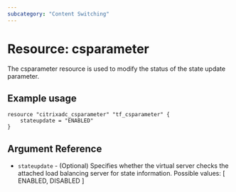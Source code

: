 ```yaml
---
subcategory: "Content Switching"
---
```


# Resource: csparameter

The csparameter resource is used to modify the status of the state update parameter.


## Example usage

```hcl
resource "citrixadc_csparameter" "tf_csparameter" {
	stateupdate = "ENABLED"
}
```


## Argument Reference

* `stateupdate` - (Optional) Specifies whether the virtual server checks the attached load balancing server for state information. Possible values: [ ENABLED, DISABLED ]
